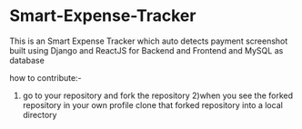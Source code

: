 # Smart-Expense-Tracker
This is an Smart Expense Tracker which auto detects payment screenshot built using Django and ReactJS for Backend and Frontend and MySQL as database

how to contribute:-

1) go to your repository and fork the repository
2)when you see the forked repository in your own profile clone that forked repository into a local directory
